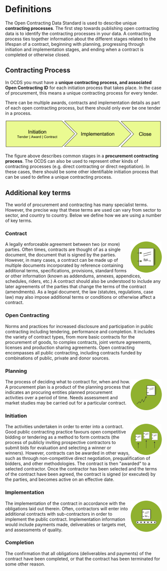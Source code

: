 

# Definitions

<span class="lead">The Open Contracting Data Standard is used to describe unique **contracting processes**. The first step towards publishing open contracting data is to identify the contracting processes in your data. A contracting process ties together information about the different stages related to the lifespan of a contract, beginning with planning, progressing through initiation and implementation stages, and ending when a contract is completed or otherwise closed. </span>

## Contracting Process

In OCDS you must have a **unique contracting process, and associated Open Contracting ID** for each initiation process that takes place. In the case of procurement, this means a unique contracting process for every tender. 

There can be multiple awards, contracts and implementation details as part of each open contracting process, but there should only ever be one tender in a process.  

![The Contracting Process](../../../assets/contracting_process_rc.png)

The figure above describes common stages in a **procurement contracting process**. The OCDS can also be used to represent other kinds of contracting processes (e.g. direct contracting or direct negotiation). In these cases, there should be some other identifiable initiation process that can be used to define a unique contracting process.

## Additional key terms

<span class="lead">The world of procurement and contracting has many specialist terms. However, the precise way that these terms are used can vary from sector to sector, and country to country. Below we define how we are using a number of key terms.</span>

### Contract
<img src="../../../assets/green_signed.svg.png" width="100" align="right"/>A legally enforceable agreement between two (or more) parties. Often times, contracts are thought of as a single document, the document that is signed by the parties. However, in many cases, a contract can be made up of multiple documents incorporated by reference containing additional terms, specifications, provisions, standard forms or other information (known as addendums, annexes, appendices, schedules, riders, etc.) A contract should also be understood to include any later agreements of the parties that change the terms of the contract (amendments). As a legal document, the law (statutes, regulations, case law) may also impose additional terms or conditions or otherwise affect a contract.

### Open Contracting
Norms and practices for increased disclosure and participation in public contracting including tendering, performance and completion. It includes the variety of contract types, from more basic contracts for the procurement of goods, to complex contracts, joint venture agreements, licenses and production sharing agreements. Open contracting encompasses all public contracting, including contracts funded by combinations of public, private and donor sources.

### Planning
<img src="../../../assets/green_planning.svg.png" width="100" align="right"/>The process of deciding what to contract for, when and how. A procurement plan is a product of the planning process that indicates an procuring entities planned procurement activities over a period of time. Needs assessment and market studies may be carried out for a particular contract. 

### Initiation
<img src="../../../assets/green_tendering.svg.png" width="100" align="right"/>The activities undertaken in order to enter into a contract. Good public contracting practice favours open competitive bidding or tendering as a method to form contracts (the process of publicly inviting prospective contractors to submit bids for evaluation and selecting a winner or winners). However, contracts can be awarded in other ways, such as through non-competitive direct negotiation, prequalification of bidders, and other methodologies. The contract is then "awarded" to a selected contractor. Once the contractor has been selected and the terms of the contract have been agreed, the contract is signed (or executed) by the parties, and becomes active on an effective date.

### Implementation
<img src="../../../assets/green_implementation.svg.png" width="100" align="right"/>The implementation of the contract in accordance with the obligations laid out therein. Often, contractors will enter into additional contracts with sub-contractors in order to implement the public contract. Implementation information would include payments made, deliverables or targets met, and assessments of quality. 

### Completion
The confirmation that all obligations (deliverables and payments) of the contract have been completed, or that the contract has been terminated for some other reason.
